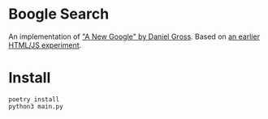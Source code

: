 # Boogle Search

An implementation of ["A New Google" by Daniel Gross](https://dcgross.com/a-new-google). Based on [an earlier HTML/JS experiment](https://github.com/SuperSonicHub1/vanilla-js-typeahead).

# Install
```
poetry install
python3 main.py
```
